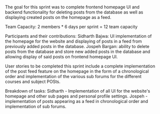 The goal for this sprint was to complete frontend homepage UI and backend functionality for deleting posts from the database as well as displaying created posts on the homepage as a feed. 

Team Capacity: 2 members * 6 days per sprint = 12 team capacity

Participants and their contributions: Sidharth Bajwa: UI implementation of the homepage for the website and displaying of posts in a feed from previously added posts in the database.
Jospeh Bargan: ability to delete posts from the database and store new added posts in the database and allowing display of said posts on 
frontend homepage UI.

User stories to be completed this sprint include a complete implementation of the post feed feature on the homepage in the form of a chronological order and implementation of the various sub forums for the different courses and subject POSts. 

Breakdown of tasks: Sidharth - Implementation of all UI for the website's homepage and other sub pages and personal profile settings.
Jospeh - implementation of posts appearing as a feed in chronological order and implementation of sub forums.
